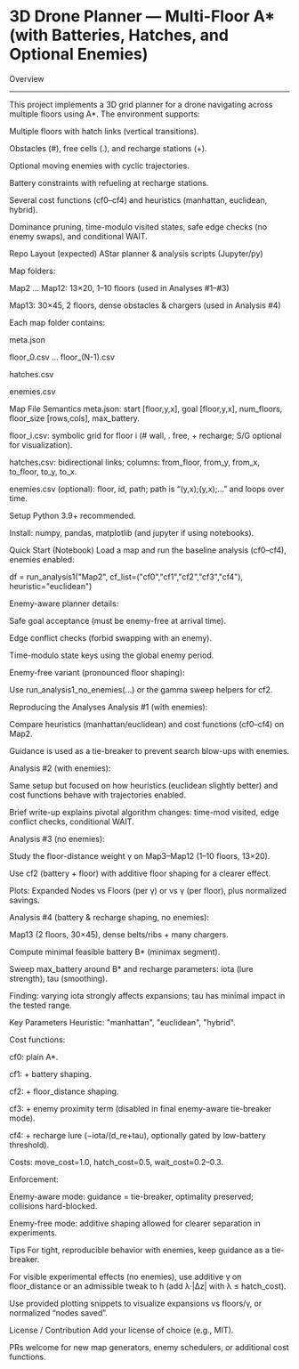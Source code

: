 # 3D Drone Planner — Multi-Floor A* (with Batteries, Hatches, and Optional Enemies)

Overview
________
This project implements a 3D grid planner for a drone navigating across multiple floors using A*. The environment supports:

Multiple floors with hatch links (vertical transitions).

Obstacles (#), free cells (.), and recharge stations (+).

Optional moving enemies with cyclic trajectories.

Battery constraints with refueling at recharge stations.

Several cost functions (cf0–cf4) and heuristics (manhattan, euclidean, hybrid).

Dominance pruning, time-modulo visited states, safe edge checks (no enemy swaps), and conditional WAIT.

Repo Layout (expected)
AStar planner & analysis scripts (Jupyter/py)

Map folders:

Map2 … Map12: 13×20, 1–10 floors (used in Analyses #1–#3)

Map13: 30×45, 2 floors, dense obstacles & chargers (used in Analysis #4)

Each map folder contains:

meta.json

floor_0.csv … floor_(N-1).csv

hatches.csv

enemies.csv

Map File Semantics
meta.json: start [floor,y,x], goal [floor,y,x], num_floors, floor_size [rows,cols], max_battery.

floor_i.csv: symbolic grid for floor i (# wall, . free, + recharge; S/G optional for visualization).

hatches.csv: bidirectional links; columns: from_floor, from_y, from_x, to_floor, to_y, to_x.

enemies.csv (optional): floor, id, path; path is “(y,x);(y,x);…” and loops over time.

Setup
Python 3.9+ recommended.

Install: numpy, pandas, matplotlib (and jupyter if using notebooks).

Quick Start (Notebook)
Load a map and run the baseline analysis (cf0–cf4), enemies enabled:

df = run_analysis1("Map2", cf_list=("cf0","cf1","cf2","cf3","cf4"), heuristic="euclidean")

Enemy-aware planner details:

Safe goal acceptance (must be enemy-free at arrival time).

Edge conflict checks (forbid swapping with an enemy).

Time-modulo state keys using the global enemy period.

Enemy-free variant (pronounced floor shaping):

Use run_analysis1_no_enemies(...) or the gamma sweep helpers for cf2.

Reproducing the Analyses
Analysis #1 (with enemies):

Compare heuristics (manhattan/euclidean) and cost functions (cf0–cf4) on Map2.

Guidance is used as a tie-breaker to prevent search blow-ups with enemies.

Analysis #2 (with enemies):

Same setup but focused on how heuristics (euclidean slightly better) and cost functions behave with trajectories enabled.

Brief write-up explains pivotal algorithm changes: time-mod visited, edge conflict checks, conditional WAIT.

Analysis #3 (no enemies):

Study the floor-distance weight γ on Map3–Map12 (1–10 floors, 13×20).

Use cf2 (battery + floor) with additive floor shaping for a clearer effect.

Plots: Expanded Nodes vs Floors (per γ) or vs γ (per floor), plus normalized savings.

Analysis #4 (battery & recharge shaping, no enemies):

Map13 (2 floors, 30×45), dense belts/ribs + many chargers.

Compute minimal feasible battery B* (minimax segment).

Sweep max_battery around B* and recharge parameters: iota (lure strength), tau (smoothing).

Finding: varying iota strongly affects expansions; tau has minimal impact in the tested range.

Key Parameters
Heuristic: "manhattan", "euclidean", "hybrid".

Cost functions:

cf0: plain A*.

cf1: + battery shaping.

cf2: + floor_distance shaping.

cf3: + enemy proximity term (disabled in final enemy-aware tie-breaker mode).

cf4: + recharge lure (−iota/(d_re+tau), optionally gated by low-battery threshold).

Costs: move_cost=1.0, hatch_cost=0.5, wait_cost≈0.2–0.3.

Enforcement:

Enemy-aware mode: guidance = tie-breaker, optimality preserved; collisions hard-blocked.

Enemy-free mode: additive shaping allowed for clearer separation in experiments.

Tips
For tight, reproducible behavior with enemies, keep guidance as a tie-breaker.

For visible experimental effects (no enemies), use additive γ on floor_distance or an admissible tweak to h (add λ·|Δz| with λ ≤ hatch_cost).

Use provided plotting snippets to visualize expansions vs floors/γ, or normalized “nodes saved”.

License / Contribution
Add your license of choice (e.g., MIT).

PRs welcome for new map generators, enemy schedulers, or additional cost functions.
